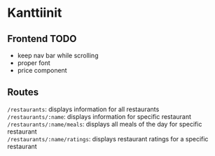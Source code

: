 # Kanttiinit

## Frontend TODO
- keep nav bar while scrolling
- proper font
- price component


## Routes

`/restaurants`: displays information for all restaurants  
`/restaurants/:name`: displays information for specific restaurant  
`/restaurants/:name/meals`: displays all meals of the day for specific restaurant  
`/restaurants/:name/ratings`: displays restaurant ratings for a specific restaurant  
